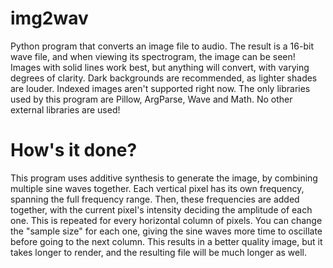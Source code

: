 # img2wav
Python program that converts an image file to audio. The result is a 16-bit wave file, and when viewing its spectrogram, the image can be seen! Images with solid lines work best, but anything will convert, with varying degrees of clarity. Dark backgrounds are recommended, as lighter shades are louder. Indexed images aren't supported right now.
The only libraries used by this program are Pillow, ArgParse, Wave and Math. No other external libraries are used!

# How's it done?
This program uses additive synthesis to generate the image, by combining multiple sine waves together. Each vertical pixel has its own frequency, spanning the full frequency range. Then, these frequencies are added together, with the current pixel's intensity deciding the amplitude of each one. This is repeated for every horizontal column of pixels. You can change the "sample size" for each one, giving the sine waves more time to oscillate before going to the next column. This results in a better quality image, but it takes longer to render, and the resulting file will be much longer as well.